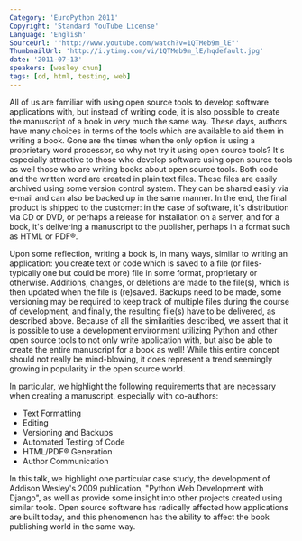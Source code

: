 ```yaml
---
Category: 'EuroPython 2011'
Copyright: 'Standard YouTube License'
Language: 'English'
SourceUrl: '"http://www.youtube.com/watch?v=1QTMeb9m_lE"'
ThumbnailUrl: 'http://i.ytimg.com/vi/1QTMeb9m_lE/hqdefault.jpg'
date: '2011-07-13'
speakers: [wesley chun]
tags: [cd, html, testing, web]
---
```

All of us are familiar with using open source tools to develop software
applications with, but instead of writing code, it is also possible to create
the manuscript of a book in very much the same way. These days, authors have
many choices in terms of the tools which are available to aid them in writing
a book. Gone are the times when the only option is using a proprietary word
processor, so why not try it using open source tools? It's especially
attractive to those who develop software using open source tools as well those
who are writing books about open source tools. Both code and the written word
are created in plain text files. These files are easily archived using some
version control system. They can be shared easily via e-mail and can also be
backed up in the same manner. In the end, the final product is shipped to the
customer: in the case of software, it's distribution via CD or DVD, or perhaps
a release for installation on a server, and for a book, it's delivering a
manuscript to the publisher, perhaps in a format such as HTML or PDF®.

Upon some reflection, writing a book is, in many ways, similar to writing an
application: you create text or code which is saved to a file (or files-
typically one but could be more) file in some format, proprietary or
otherwise. Additions, changes, or deletions are made to the file(s), which is
then updated when the file is (re)saved. Backups need to be made, some
versioning may be required to keep track of multiple files during the course
of development, and finally, the resulting file(s) have to be delivered, as
described above. Because of all the similarities described, we assert that it
is possible to use a development environment utilizing Python and other open
source tools to not only write application with, but also be able to create
the entire manuscript for a book as well! While this entire concept should not
really be mind-blowing, it does represent a trend seemingly growing in
popularity in the open source world.

In particular, we highlight the following requirements that are necessary when
creating a manuscript, especially with co-authors:

  * Text Formatting
  * Editing
  * Versioning and Backups
  * Automated Testing of Code
  * HTML/PDF® Generation
  * Author Communication

In this talk, we highlight one particular case study, the development of
Addison Wesley's 2009 publication, "Python Web Development with Django", as
well as provide some insight into other projects created using similar tools.
Open source software has radically affected how applications are built today,
and this phenomenon has the ability to affect the book publishing world in the
same way.

